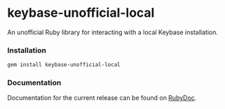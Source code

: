 keybase-unofficial-local
========================

An unofficial Ruby library for interacting with a local Keybase installation.

### Installation

```bash
gem install keybase-unofficial-local
```

### Documentation

Documentation for the current release can be found on
[RubyDoc](http://www.rubydoc.info/gems/keybase-unofficial-local/).
